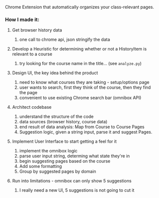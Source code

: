 Chrome Extension that automatically organizes your class-relevant pages.

### How I made it:
1. Get browser history data

    1. one call to chrome api, json stringify the data

2. Develop a Heuristic for determining whether or not a HistoryItem is relevant to a course

    1. try looking for the course name in the title... (see `analyze.py`)

3. Design UI, the key idea behind the product

    1. need to know what courses they are taking - setup/options page
    2. user wants to search, first they think of the course, then they find the page
    3. convenient to use existing Chrome search bar (omnibox API)

4. Architect codebase

    1. understand the structure of the code
    2. data sources (browser history, course data)
    3. end result of data analysis: Map from Course to Course Pages
    4. Suggestion logic, given a string input, parse it and suggest Pages.

5. Implement User Interface to start getting a feel for it

    1. implement the omnibox logic
    2. parse user input string, determing what state they're in
    3. begin suggesting pages based on the course
    4. Add some formatting
    5. Group by suggested pages by domain

6. Run into limitations - omnibox can only show 5 suggestions

    1. I really need a new UI, 5 suggestions is not going to cut it

